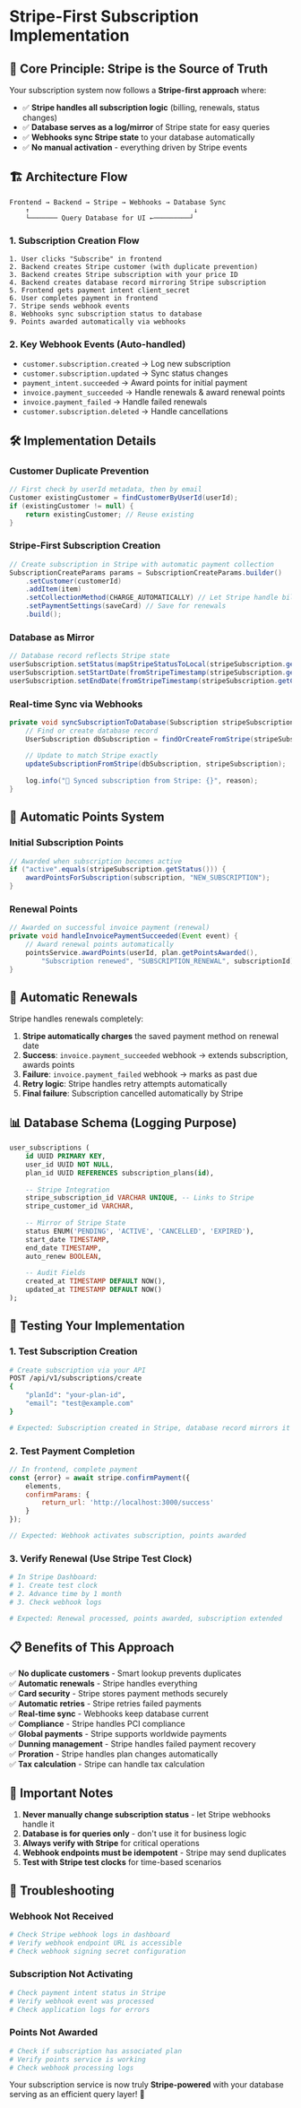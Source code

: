 # Stripe-First Subscription Implementation

## 🎯 Core Principle: Stripe is the Source of Truth

Your subscription system now follows a **Stripe-first approach** where:
- ✅ **Stripe handles all subscription logic** (billing, renewals, status changes)
- ✅ **Database serves as a log/mirror** of Stripe state for easy queries
- ✅ **Webhooks sync Stripe state** to your database automatically
- ✅ **No manual activation** - everything driven by Stripe events

## 🏗️ Architecture Flow

```
Frontend → Backend → Stripe → Webhooks → Database Sync
    ↑                                         ↓
    └─────── Query Database for UI ←─────────┘
```

### 1. Subscription Creation Flow

```
1. User clicks "Subscribe" in frontend
2. Backend creates Stripe customer (with duplicate prevention)
3. Backend creates Stripe subscription with your price ID
4. Backend creates database record mirroring Stripe subscription
5. Frontend gets payment intent client_secret
6. User completes payment in frontend
7. Stripe sends webhook events
8. Webhooks sync subscription status to database
9. Points awarded automatically via webhooks
```

### 2. Key Webhook Events (Auto-handled)

- `customer.subscription.created` → Log new subscription
- `customer.subscription.updated` → Sync status changes
- `payment_intent.succeeded` → Award points for initial payment
- `invoice.payment_succeeded` → Handle renewals & award renewal points
- `invoice.payment_failed` → Handle failed renewals
- `customer.subscription.deleted` → Handle cancellations

## 🛠️ Implementation Details

### Customer Duplicate Prevention
```java
// First check by userId metadata, then by email
Customer existingCustomer = findCustomerByUserId(userId);
if (existingCustomer != null) {
    return existingCustomer; // Reuse existing
}
```

### Stripe-First Subscription Creation
```java
// Create subscription in Stripe with automatic payment collection
SubscriptionCreateParams params = SubscriptionCreateParams.builder()
    .setCustomer(customerId)
    .addItem(item)
    .setCollectionMethod(CHARGE_AUTOMATICALLY) // Let Stripe handle billing
    .setPaymentSettings(saveCard) // Save for renewals
    .build();
```

### Database as Mirror
```java
// Database record reflects Stripe state
userSubscription.setStatus(mapStripeStatusToLocal(stripeSubscription.getStatus()));
userSubscription.setStartDate(fromStripeTimestamp(stripeSubscription.getCurrentPeriodStart()));
userSubscription.setEndDate(fromStripeTimestamp(stripeSubscription.getCurrentPeriodEnd()));
```

### Real-time Sync via Webhooks
```java
private void syncSubscriptionToDatabase(Subscription stripeSubscription, String reason) {
    // Find or create database record
    UserSubscription dbSubscription = findOrCreateFromStripe(stripeSubscription);
    
    // Update to match Stripe exactly
    updateSubscriptionFromStripe(dbSubscription, stripeSubscription);
    
    log.info("🔄 Synced subscription from Stripe: {}", reason);
}
```

## 🎁 Automatic Points System

### Initial Subscription Points
```java
// Awarded when subscription becomes active
if ("active".equals(stripeSubscription.getStatus())) {
    awardPointsForSubscription(subscription, "NEW_SUBSCRIPTION");
}
```

### Renewal Points
```java
// Awarded on successful invoice payment (renewal)
private void handleInvoicePaymentSucceeded(Event event) {
    // Award renewal points automatically
    pointsService.awardPoints(userId, plan.getPointsAwarded(), 
        "Subscription renewed", "SUBSCRIPTION_RENEWAL", subscriptionId);
}
```

## 🔄 Automatic Renewals

Stripe handles renewals completely:

1. **Stripe automatically charges** the saved payment method on renewal date
2. **Success**: `invoice.payment_succeeded` webhook → extends subscription, awards points
3. **Failure**: `invoice.payment_failed` webhook → marks as past due
4. **Retry logic**: Stripe handles retry attempts automatically
5. **Final failure**: Subscription cancelled automatically by Stripe

## 📊 Database Schema (Logging Purpose)

```sql
user_subscriptions (
    id UUID PRIMARY KEY,
    user_id UUID NOT NULL,
    plan_id UUID REFERENCES subscription_plans(id),
    
    -- Stripe Integration
    stripe_subscription_id VARCHAR UNIQUE, -- Links to Stripe
    stripe_customer_id VARCHAR,
    
    -- Mirror of Stripe State
    status ENUM('PENDING', 'ACTIVE', 'CANCELLED', 'EXPIRED'),
    start_date TIMESTAMP,
    end_date TIMESTAMP,
    auto_renew BOOLEAN,
    
    -- Audit Fields
    created_at TIMESTAMP DEFAULT NOW(),
    updated_at TIMESTAMP DEFAULT NOW()
);
```

## 🧪 Testing Your Implementation

### 1. Test Subscription Creation
```bash
# Create subscription via your API
POST /api/v1/subscriptions/create
{
    "planId": "your-plan-id",
    "email": "test@example.com"
}

# Expected: Subscription created in Stripe, database record mirrors it
```

### 2. Test Payment Completion
```javascript
// In frontend, complete payment
const {error} = await stripe.confirmPayment({
    elements,
    confirmParams: {
        return_url: 'http://localhost:3000/success'
    }
});

// Expected: Webhook activates subscription, points awarded
```

### 3. Verify Renewal (Use Stripe Test Clock)
```bash
# In Stripe Dashboard:
# 1. Create test clock
# 2. Advance time by 1 month
# 3. Check webhook logs

# Expected: Renewal processed, points awarded, subscription extended
```

## 📋 Benefits of This Approach

✅ **No duplicate customers** - Smart lookup prevents duplicates  
✅ **Automatic renewals** - Stripe handles everything  
✅ **Card security** - Stripe stores payment methods securely  
✅ **Automatic retries** - Stripe retries failed payments  
✅ **Real-time sync** - Webhooks keep database current  
✅ **Compliance** - Stripe handles PCI compliance  
✅ **Global payments** - Stripe supports worldwide payments  
✅ **Dunning management** - Stripe handles failed payment recovery  
✅ **Proration** - Stripe handles plan changes automatically  
✅ **Tax calculation** - Stripe can handle tax calculation  

## 🚨 Important Notes

1. **Never manually change subscription status** - let Stripe webhooks handle it
2. **Database is for queries only** - don't use it for business logic
3. **Always verify with Stripe** for critical operations
4. **Webhook endpoints must be idempotent** - Stripe may send duplicates
5. **Test with Stripe test clocks** for time-based scenarios

## 🔧 Troubleshooting

### Webhook Not Received
```bash
# Check Stripe webhook logs in dashboard
# Verify webhook endpoint URL is accessible
# Check webhook signing secret configuration
```

### Subscription Not Activating
```bash
# Check payment intent status in Stripe
# Verify webhook event was processed
# Check application logs for errors
```

### Points Not Awarded
```bash
# Check if subscription has associated plan
# Verify points service is working
# Check webhook processing logs
```

Your subscription service is now truly **Stripe-powered** with your database serving as an efficient query layer! 🎉

